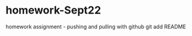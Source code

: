 homework-Sept22
===============

homework assignment - pushing and pulling with github
git add README
